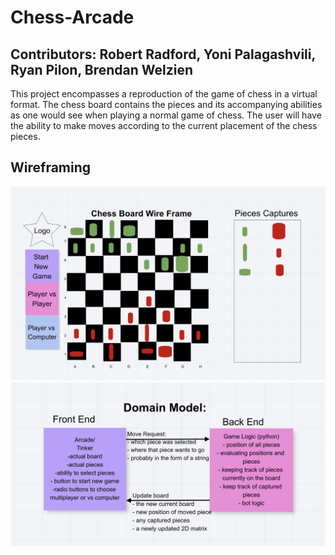 # Chess-Arcade

## Contributors: Robert Radford, Yoni Palagashvili, Ryan Pilon, Brendan Welzien

 This project encompasses a reproduction of the game of chess in a virtual format. The chess board contains the pieces and its accompanying abilities as one would see when playing a normal game of chess. The user will have the ability to make moves according to the current placement of the chess pieces.

 ## Wireframing
 ![Chess Board](Assets/wireframe.png)
 ![Domain Model](Assets/domain_model.png)